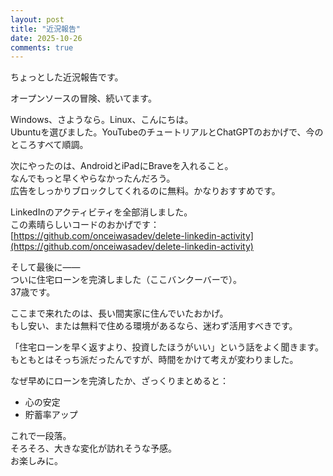 ```yaml
---
layout: post
title: "近況報告"
date: 2025-10-26
comments: true
---
```


ちょっとした近況報告です。

オープンソースの冒険、続いてます。

Windows、さようなら。Linux、こんにちは。  
Ubuntuを選びました。YouTubeのチュートリアルとChatGPTのおかげで、今のところすべて順調。

次にやったのは、AndroidとiPadにBraveを入れること。  
なんでもっと早くやらなかったんだろう。  
広告をしっかりブロックしてくれるのに無料。かなりおすすめです。

LinkedInのアクティビティを全部消しました。  
この素晴らしいコードのおかげです：  
[https://github.com/onceiwasadev/delete-linkedin-activity](https://github.com/onceiwasadev/delete-linkedin-activity)

そして最後に——  
ついに住宅ローンを完済しました（ここバンクーバーで）。  
37歳です。

ここまで来れたのは、長い間実家に住んでいたおかげ。  
もし安い、または無料で住める環境があるなら、迷わず活用すべきです。

「住宅ローンを早く返すより、投資したほうがいい」という話をよく聞きます。  
もともとはそっち派だったんですが、時間をかけて考えが変わりました。

なぜ早めにローンを完済したか、ざっくりまとめると：

- 心の安定  
- 貯蓄率アップ

これで一段落。  
そろそろ、大きな変化が訪れそうな予感。  
お楽しみに。
